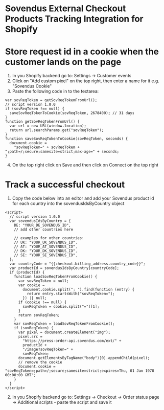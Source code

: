 # Sovendus External Checkout Products Tracking Integration for Shopify

# Store request id in a cookie when the customer lands on the page

1. In you Shopify backend go to: Settings -> Customer events 
2. Click on "Add custom pixel" on the top right, then enter a name for it e.g. "Sovendus Cookie"
3. Paste the following code in to the textarea: 
```
var sovReqToken = getSovReqTokenFromUrl();
// script version 1.0.0
if (sovReqToken !== null) {
  saveSovReqTokenToCookie(sovReqToken, 2678400); // 31 days
}
function getSovReqTokenFromUrl() {
  var url = new URL(window.location);
  return url.searchParams.get("sovReqToken");
}
function saveSovReqTokenToCookie(sovReqToken, seconds) {
  document.cookie =
    "sovReqToken=" + sovReqToken + ";path=/;secure;samesite=strict;max-age=" + seconds;
}
```
4. On the top right click on Save and then click on Connect on the top right

# Track a successful checkout

1. Copy the code below into an editor and add your Sovendus product id for each country into the sovendusIdsByCountry object
```
<script>
  // script version 1.0.0
  var sovendusIdsByCountry = {
    DE: "YOUR_DE_SOVENDUS_ID",
    // add other countries here

    // examples for other countries:
    // UK: "YOUR_UK_SOVENDUS_ID",
    // AT: "YOUR_AT_SOVENDUS_ID",
    // DK: "YOUR_DK_SOVENDUS_ID",
    // SE: "YOUR_SE_SOVENDUS_ID",
  };
  var countryCode = "{{checkout.billing_address.country_code}}";
  var productId = sovendusIdsByCountry[countryCode];
  if (productId) {
    function loadSovReqTokenFromCookie() {
      var sovReqToken = null;
      var cookie =
        document.cookie.split("; ").find(function (entry) {
          return entry.startsWith("sovReqToken=");
        }) || null;
      if (cookie !== null) {
        sovReqToken = cookie.split("=")[1];
      }
      return sovReqToken;
    }
    var sovReqToken = loadSovReqTokenFromCookie();
    if (sovReqToken) {
      var pixel = document.createElement("img");
      pixel.src =
        "https://press-order-api.sovendus.com/ext/" +
        productId +
        "/image?sovReqToken=" +
        sovReqToken;
      document.getElementsByTagName("body")[0].appendChild(pixel);
      // remove the cookie
      document.cookie = "sovReqToken=;path=/;secure;samesite=strict;expires=Thu, 01 Jan 1970 00:00:00 GMT";
    }
  }
</script>
```
2. In you Shopify backend go to: Settings -> Checkout -> Order status page -> Additional scripts - paste the script and save it